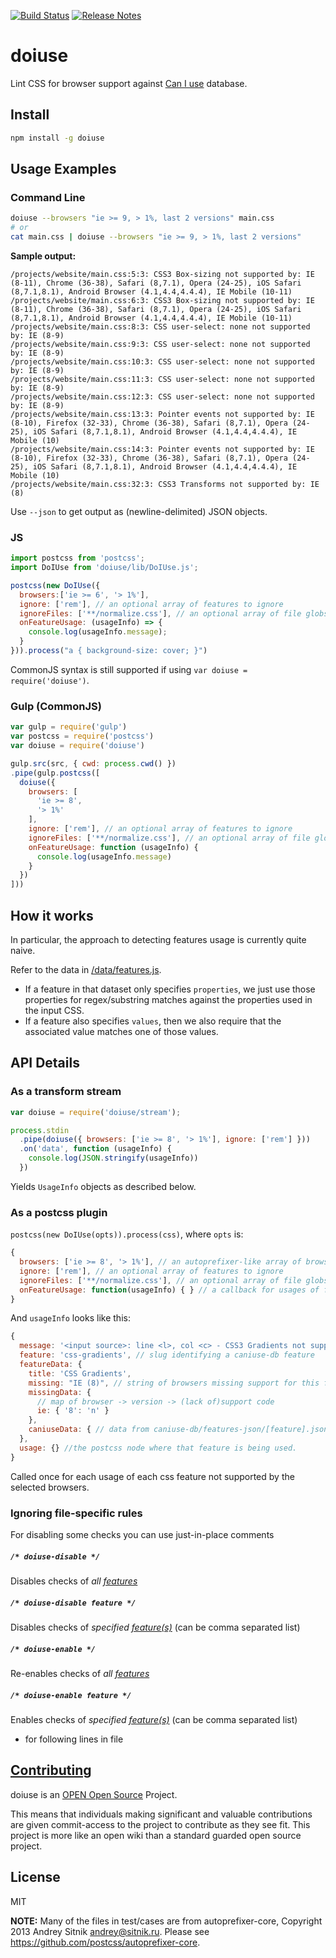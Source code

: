 [![Build Status](https://travis-ci.org/anandthakker/doiuse.svg?branch=master)](https://travis-ci.org/anandthakker/doiuse)
[![Release Notes](https://release-notes.com/badges/v2.svg)](https://release-notes.com/@open-source-community/anandthakker-doiuse)

# doiuse

Lint CSS for browser support against [Can I use](http://caniuse.com) database.

## Install

```sh
npm install -g doiuse
```

## Usage Examples

### Command Line

```bash
doiuse --browsers "ie >= 9, > 1%, last 2 versions" main.css
# or
cat main.css | doiuse --browsers "ie >= 9, > 1%, last 2 versions"
```

**Sample output:**
```
/projects/website/main.css:5:3: CSS3 Box-sizing not supported by: IE (8-11), Chrome (36-38), Safari (8,7.1), Opera (24-25), iOS Safari (8,7.1,8.1), Android Browser (4.1,4.4,4.4.4), IE Mobile (10-11)
/projects/website/main.css:6:3: CSS3 Box-sizing not supported by: IE (8-11), Chrome (36-38), Safari (8,7.1), Opera (24-25), iOS Safari (8,7.1,8.1), Android Browser (4.1,4.4,4.4.4), IE Mobile (10-11)
/projects/website/main.css:8:3: CSS user-select: none not supported by: IE (8-9)
/projects/website/main.css:9:3: CSS user-select: none not supported by: IE (8-9)
/projects/website/main.css:10:3: CSS user-select: none not supported by: IE (8-9)
/projects/website/main.css:11:3: CSS user-select: none not supported by: IE (8-9)
/projects/website/main.css:12:3: CSS user-select: none not supported by: IE (8-9)
/projects/website/main.css:13:3: Pointer events not supported by: IE (8-10), Firefox (32-33), Chrome (36-38), Safari (8,7.1), Opera (24-25), iOS Safari (8,7.1,8.1), Android Browser (4.1,4.4,4.4.4), IE Mobile (10)
/projects/website/main.css:14:3: Pointer events not supported by: IE (8-10), Firefox (32-33), Chrome (36-38), Safari (8,7.1), Opera (24-25), iOS Safari (8,7.1,8.1), Android Browser (4.1,4.4,4.4.4), IE Mobile (10)
/projects/website/main.css:32:3: CSS3 Transforms not supported by: IE (8)
```

Use `--json` to get output as (newline-delimited) JSON objects.

### JS

```javascript
import postcss from 'postcss';
import DoIUse from 'doiuse/lib/DoIUse.js';

postcss(new DoIUse({
  browsers:['ie >= 6', '> 1%'],
  ignore: ['rem'], // an optional array of features to ignore
  ignoreFiles: ['**/normalize.css'], // an optional array of file globs to match against original source file path, to ignore
  onFeatureUsage: (usageInfo) => {
    console.log(usageInfo.message);
  }
})).process("a { background-size: cover; }")
```

CommonJS syntax is still supported if using `var doiuse = require('doiuse')`.

### Gulp (CommonJS)

```javascript
var gulp = require('gulp')
var postcss = require('postcss')
var doiuse = require('doiuse')

gulp.src(src, { cwd: process.cwd() })
.pipe(gulp.postcss([
  doiuse({
    browsers: [
      'ie >= 8',
      '> 1%'
    ],
    ignore: ['rem'], // an optional array of features to ignore
    ignoreFiles: ['**/normalize.css'], // an optional array of file globs to match against original source file path, to ignore
    onFeatureUsage: function (usageInfo) {
      console.log(usageInfo.message)
    }
  })
]))
```

## How it works

In particular, the approach to detecting features usage is currently quite naive.

<a name="features-list"></a>Refer to the data in [/data/features.js](data/features.js).

- If a feature in that dataset only specifies `properties`, we just use those
  properties for regex/substring matches against the properties used in the input CSS.
- If a feature also specifies `values`, then we also require that the associated
  value matches one of those values.

## API Details

### As a transform stream

```javascript
var doiuse = require('doiuse/stream');

process.stdin
  .pipe(doiuse({ browsers: ['ie >= 8', '> 1%'], ignore: ['rem'] }))
  .on('data', function (usageInfo) {
    console.log(JSON.stringify(usageInfo))
  })
```

Yields `UsageInfo` objects as described below.

### As a postcss plugin

`postcss(new DoIUse(opts)).process(css)`, where `opts` is:
```javascript
{
  browsers: ['ie >= 8', '> 1%'], // an autoprefixer-like array of browsers.
  ignore: ['rem'], // an optional array of features to ignore
  ignoreFiles: ['**/normalize.css'], // an optional array of file globs to match against original source file path, to ignore
  onFeatureUsage: function(usageInfo) { } // a callback for usages of features not supported by the selected browsers
}
```

And `usageInfo` looks like this:

```javascript
{
  message: '<input source>: line <l>, col <c> - CSS3 Gradients not supported by: IE (8)',
  feature: 'css-gradients', // slug identifying a caniuse-db feature
  featureData: {
    title: 'CSS Gradients',
    missing: "IE (8)", // string of browsers missing support for this feature.
    missingData: {
      // map of browser -> version -> (lack of)support code
      ie: { '8': 'n' }
    },
    caniuseData: { // data from caniuse-db/features-json/[feature].json }
  },
  usage: {} //the postcss node where that feature is being used.
}
```

Called once for each usage of each css feature not supported by the selected browsers.

### Ignoring file-specific rules

For disabling some checks you can use just-in-place comments

##### `/* doiuse-disable */`

Disables checks of _all [features](#features-list)_

##### `/* doiuse-disable feature */`

Disables checks of _specified [feature(s)](#features-list)_ (can be comma separated list)

##### `/* doiuse-enable */`

Re-enables checks of _all [features](#features-list)_

##### `/* doiuse-enable feature */`

Enables checks of _specified [feature(s)](#features-list)_  (can be comma separated list)
 - for following lines in file

## [Contributing](CONTRIBUTING.md)

doiuse is an [OPEN Open Source](http://openopensource.org/) Project.

This means that individuals making significant and valuable contributions are given commit-access to the project to contribute as they see fit. This project is more like an open wiki than a standard guarded open source project.

## License

MIT

**NOTE:** Many of the files in test/cases are from autoprefixer-core, Copyright 2013 Andrey Sitnik <andrey@sitnik.ru>.  Please see https://github.com/postcss/autoprefixer-core.
